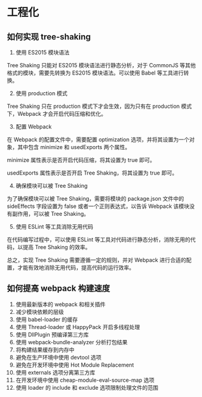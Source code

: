 # 工程化

## 如何实现 tree-shaking

1. 使用 ES2015 模块语法

Tree Shaking 只能对 ES2015 模块语法进行静态分析，对于 CommonJS 等其他格式的模块，需要先转换为 ES2015 模块语法。可以使用 Babel 等工具进行转换。

2. 使用 production 模式

Tree Shaking 只在 production 模式下才会生效，因为只有在 production 模式下，Webpack 才会开启代码压缩和优化。

3. 配置 Webpack

在 Webpack 的配置文件中，需要配置 optimization 选项，并将其设置为一个对象，其中包含 minimize 和 usedExports 两个属性。

minimize 属性表示是否开启代码压缩，将其设置为 true 即可。

usedExports 属性表示是否开启 Tree Shaking，将其设置为 true 即可。

4. 确保模块可以被 Tree Shaking

为了确保模块可以被 Tree Shaking，需要将模块的 package.json 文件中的 sideEffects 字段设置为 false 或者一个正则表达式，以告诉 Webpack 该模块没有副作用，可以被 Tree Shaking。

5. 使用 ESLint 等工具消除无用代码

在代码编写过程中，可以使用 ESLint 等工具对代码进行静态分析，消除无用的代码，以提高 Tree Shaking 的效率。

总之，实现 Tree Shaking 需要遵循一定的规则，并对 Webpack 进行合适的配置，才能有效地消除无用代码，提高代码的运行效率。

## 如何提高 webpack 构建速度

1. 使用最新版本的 webpack 和相关插件
2. 减少模块依赖的层级
3. 使用 babel-loader 的缓存
4. 使用 Thread-loader 或 HappyPack 开启多线程处理
5. 使用 DllPlugin 预编译第三方库
6. 使用 webpack-bundle-analyzer 分析打包结果
7. 将构建结果缓存到内存中
8. 避免在生产环境中使用 devtool 选项
9. 避免在开发环境中使用 Hot Module Replacement
10. 使用 externals 选项分离第三方库
11. 在开发环境中使用 cheap-module-eval-source-map 选项
12. 使用 loader 的 include 和 exclude 选项限制处理文件的范围
